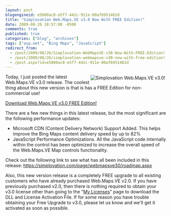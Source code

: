 ```yaml
---
layout: post
blogengineid: e5800ac8-e5f7-442c-911e-00af6951462d
title: "Simplovation Web.Maps.VE v3.0 Now With FREE Edition!"
date: 2009-08-26 18:57:00 -0500
comments: true
published: true
categories: ["blog", "archives"]
tags: ["asp.net", "Bing Maps", "JavaScript"]
redirect_from: 
  - /post/2009/08/26/Simplovation-WebMapsVE-v30-Now-With-FREE-Edition!
  - /post/2009/08/26/simplovation-webmapsve-v30-now-with-free-edition!
  - /post.aspx?id=e5800ac8-e5f7-442c-911e-00af6951462d
---
```

<!-- more -->

<a href="http://simplovation.com"><img style="float: right;margin: 3px;" src="http://simplovation.com/Files/Images/FocusAreaScreenshot.png" border="0" alt="Simplovation Web.Maps.VE v3.0!" /></a>Today, I just posted the latest Web.Maps.VE v3.0 release. The coolest thing about this new version is that is has a FREE Edition for non-commercial use!

<a href="http://simplovation.com/download/">Download Web.Maps.VE v3.0 FREE Edition!</a>

There are a few new things in this latest release, but the most significant are the following performance updates:
<ul>
<li> Microsoft CDN (Content Delivery Network) Support Added. This helps improve the Bing Maps content delivery speed by up to 82%</li>
<li>JavaScript Performance Optimizations. All the JavaScript code internally within the control has been optimized to increase the overall speed of the Web.Maps.VE Map controls functionality.</li>
</ul>


 Check out the following link to see what has all been included in this release:
 <a href="https://simplovation.com/page/webmapsve30/roadmap.aspx">https://simplovation.com/page/webmapsve30/roadmap.aspx</a>

Also, this new version release is a completely FREE upgrade to all existing customers who have already purchased Web.Maps.VE v2.0. If you have previously purchased v2.0, then there is nothing required to obtain your v3.0 license other than going to the "<a href="http://simplovation.com/mylicenses/">My Licenses</a>" page to download the DLL and License Activation File. If for some reason you have trouble obtaining your Free Upgrade to v3.0, please let us know and we'll get it activated as soon as possible.
